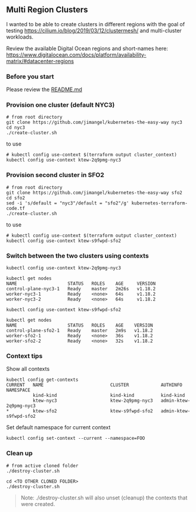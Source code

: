 ## Multi Region Clusters

I wanted to be able to create clusters in different regions with the goal of testing https://cilium.io/blog/2019/03/12/clustermesh/ and multi-cluster workloads.

Review the available Digital Ocean regions and short-names here: https://www.digitalocean.com/docs/platform/availability-matrix/#datacenter-regions

### Before you start

Please review the [README.md](../README.md)

### Provision one cluster (default NYC3)

```
# from root directory
git clone https://github.com/jimangel/kubernetes-the-easy-way nyc3
cd nyc3
./create-cluster.sh
```

to use

```
# kubectl config use-context $(terraform output cluster_context)
kubectl config use-context ktew-2q9pmg-nyc3
```

### Provision second cluster in SFO2
```
# from root directory
git clone https://github.com/jimangel/kubernetes-the-easy-way sfo2
cd sfo2
sed -i 's/default = "nyc3"/default = "sfo2"/g' kubernetes-terraform-code.tf
./create-cluster.sh
```

to use

```
# kubectl config use-context $(terraform output cluster_context)
kubectl config use-context ktew-s9fwpd-sfo2
```

### Switch between the two clusters using contexts

```
kubectl config use-context ktew-2q9pmg-nyc3

kubectl get nodes
NAME                   STATUS   ROLES    AGE     VERSION
control-plane-nyc3-1   Ready    master   2m26s   v1.18.2
worker-nyc3-1          Ready    <none>   64s     v1.18.2
worker-nyc3-2          Ready    <none>   64s     v1.18.2

kubectl config use-context ktew-s9fwpd-sfo2

kubectl get nodes
NAME                   STATUS   ROLES    AGE    VERSION
control-plane-sfo2-1   Ready    master   2m9s   v1.18.2
worker-sfo2-1          Ready    <none>   36s    v1.18.2
worker-sfo2-2          Ready    <none>   32s    v1.18.2

```

### Context tips

Show all contexts

```
kubectl config get-contexts
CURRENT   NAME                         CLUSTER            AUTHINFO           NAMESPACE
          kind-kind                    kind-kind          kind-kind          
          ktew-nyc3                    ktew-2q9pmg-nyc3   admin-ktew-2q9pmg-nyc3    
*         ktew-sfo2                    ktew-s9fwpd-sfo2   admin-ktew-s9fwpd-sfo2  
```

Set default namespace for current context

```
kubectl config set-context --current --namespace=FOO
```

### Clean up

```
# from active cloned folder
./destroy-cluster.sh

cd <TO OTHER CLONED FOLDER>
./destroy-cluster.sh
```

> Note: ./destroy-cluster.sh will also unset (cleanup) the contexts that were created.